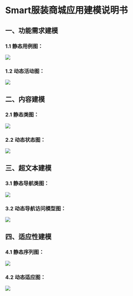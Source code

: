 # Smart服装商城应用建模说明书
## 一、功能需求建模
### 1.1 静态用例图：
<image src="./task4pic/用例图.png">
  
### 1.2 动态活动图：
<image src="./task4pic/活动图.png">

## 二、内容建模
### 2.1 静态类图：
<image src="./task4pic/类图.png">
  
### 2.2 动态状态图：
<image src="./task4pic/状态图.png">
  
## 三、超文本建模
### 3.1 静态导航类图：
<image src="./task4pic/超文本静态建模.png">
  
### 3.2 动态导航访问模型图：
<image src="./task4pic/超文本动态建模.png">
  
## 四、适应性建模
### 4.1 静态序列图：
<image src="./task4pic/序列图.png">
  
### 4.2 动态适应图：
<image src="./task4pic/页面适应性建模.png">
